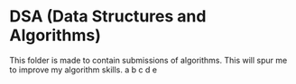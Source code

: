 # DSA (Data Structures and Algorithms)

This folder is made to contain submissions of algorithms.
This will spur me to improve my algorithm skills.
a b c d e